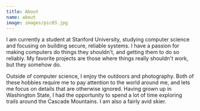 ```yaml
---
title: About
name: about
image: images/pic03.jpg
---
```

I am currently a student at Stanford University, studying computer science and
focusing on building secure, reliable systems. I have a passion for making
computers do things they shouldn't, and getting them to do so reliably. My
favorite projects are those where things really shouldn't work, but they
somehow do.

Outside of computer science, I enjoy the outdoors and photography.  Both of
these hobbies require me to pay attention to the world around me, and lets me
focus on details that are otherwise ignored. Having grown up in Washington
State, I had the opportunity to spend a lot of time exploring trails around the
Cascade Mountains. I am also a fairly avid skier.
